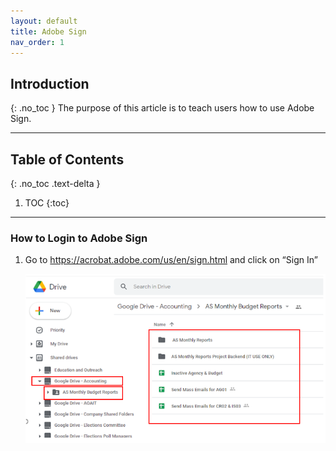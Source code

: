 ```yaml
---
layout: default
title: Adobe Sign
nav_order: 1
---
```

## Introduction
{: .no_toc }
The purpose of this article is to teach users how to use Adobe Sign.

---

## Table of Contents
{: .no_toc .text-delta }

1. TOC
{:toc}

---



### How to Login to Adobe Sign

1. Go to https://acrobat.adobe.com/us/en/sign.html and click on “Sign In”

   ![Google-Drive-1](./images/Google-Drive-1.png)